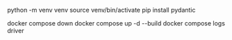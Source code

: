 python -m venv venv 
source venv/bin/activate
pip install pydantic

docker compose down
docker compose up -d --build 
docker compose logs driver   

